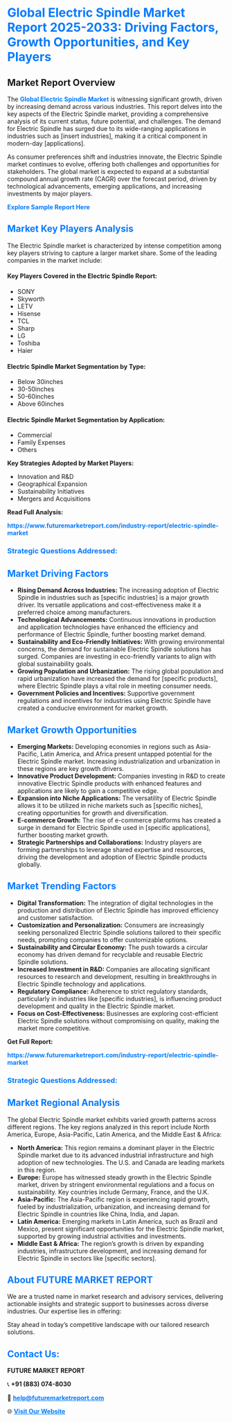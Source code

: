 <h1 style="color: #007BFF;">Global Electric Spindle Market Report 2025-2033: Driving Factors, Growth Opportunities, and Key Players</h1>

<section id="overview">
<h2>Market Report Overview</h2>
<p>The <a href="https://www.futuremarketreport.com/industry-report/electric-spindle-market" style="color: #007BFF; text-decoration: none;"><strong>Global Electric Spindle Market</strong></a> is witnessing significant growth, driven by increasing demand across various industries. This report delves into the key aspects of the Electric Spindle market, providing a comprehensive analysis of its current status, future potential, and challenges. The demand for Electric Spindle has surged due to its wide-ranging applications in industries such as [insert industries], making it a critical component in modern-day [applications].</p>
<p>As consumer preferences shift and industries innovate, the Electric Spindle market continues to evolve, offering both challenges and opportunities for stakeholders. The global market is expected to expand at a substantial compound annual growth rate (CAGR) over the forecast period, driven by technological advancements, emerging applications, and increasing investments by major players.</p>
</section>

<section id="overview">
<p><a href="https://www.futuremarketreport.com/request-sample/reportId=35643" style="color: #007BFF; text-decoration: none;"><strong>Explore Sample Report Here</strong></a></p>
</section>

<section id="key-players">
<h2 style="color: #007BFF;">Market Key Players Analysis</h2>
<p>The Electric Spindle market is characterized by intense competition among key players striving to capture a larger market share. Some of the leading companies in the market include:</p>
<h4>Key Players Covered in the Electric Spindle Report:</h4>
<ul><li>SONY</li><li>Skyworth</li><li>LETV</li><li>Hisense</li><li>TCL</li><li>Sharp</li><li>LG</li><li>Toshiba</li><li>Haier</li></ul>
<h4>Electric Spindle Market Segmentation by Type:</h4>
<ul><li>Below 30inches</li><li>30-50inches</li><li>50-60inches</li><li>Above 60inches</li></ul>

<h4>Electric Spindle Market Segmentation by Application:</h4>
<ul><li>Commercial</li><li>Family Expenses</li><li>Others</li></ul>
<p><strong>Key Strategies Adopted by Market Players:</strong></p>
<ul>
<li>Innovation and R&D</li>
<li>Geographical Expansion</li>
<li>Sustainability Initiatives</li>
<li>Mergers and Acquisitions</li>
</ul>
</section>

<section>
<p><strong>Read Full Analysis: </strong></p><a href="https://www.futuremarketreport.com/industry-report/electric-spindle-market" style="color: #007BFF; text-decoration: none;"><strong>https://www.futuremarketreport.com/industry-report/electric-spindle-market</strong></a>
<h3 style="color: #007BFF;">Strategic Questions Addressed:</h3>
</section>

<section id="driving-factors">
<h2 style="color: #007BFF;">Market Driving Factors</h2>
<ul>
<li><strong>Rising Demand Across Industries:</strong> The increasing adoption of Electric Spindle in industries such as [specific industries] is a major growth driver. Its versatile applications and cost-effectiveness make it a preferred choice among manufacturers.</li>
<li><strong>Technological Advancements:</strong> Continuous innovations in production and application technologies have enhanced the efficiency and performance of Electric Spindle, further boosting market demand.</li>
<li><strong>Sustainability and Eco-Friendly Initiatives:</strong> With growing environmental concerns, the demand for sustainable Electric Spindle solutions has surged. Companies are investing in eco-friendly variants to align with global sustainability goals.</li>
<li><strong>Growing Population and Urbanization:</strong> The rising global population and rapid urbanization have increased the demand for [specific products], where Electric Spindle plays a vital role in meeting consumer needs.</li>
<li><strong>Government Policies and Incentives:</strong> Supportive government regulations and incentives for industries using Electric Spindle have created a conducive environment for market growth.</li>
</ul>
</section>

<section id="growth-opportunities">
<h2 style="color: #007BFF;">Market Growth Opportunities</h2>
<ul>
<li><strong>Emerging Markets:</strong> Developing economies in regions such as Asia-Pacific, Latin America, and Africa present untapped potential for the Electric Spindle market. Increasing industrialization and urbanization in these regions are key growth drivers.</li>
<li><strong>Innovative Product Development:</strong> Companies investing in R&D to create innovative Electric Spindle products with enhanced features and applications are likely to gain a competitive edge.</li>
<li><strong>Expansion into Niche Applications:</strong> The versatility of Electric Spindle allows it to be utilized in niche markets such as [specific niches], creating opportunities for growth and diversification.</li>
<li><strong>E-commerce Growth:</strong> The rise of e-commerce platforms has created a surge in demand for Electric Spindle used in [specific applications], further boosting market growth.</li>
<li><strong>Strategic Partnerships and Collaborations:</strong> Industry players are forming partnerships to leverage shared expertise and resources, driving the development and adoption of Electric Spindle products globally.</li>
</ul>
</section>

<section id="trending-factors">
<h2 style="color: #007BFF;">Market Trending Factors</h2>
<ul>
<li><strong>Digital Transformation:</strong> The integration of digital technologies in the production and distribution of Electric Spindle has improved efficiency and customer satisfaction.</li>
<li><strong>Customization and Personalization:</strong> Consumers are increasingly seeking personalized Electric Spindle solutions tailored to their specific needs, prompting companies to offer customizable options.</li>
<li><strong>Sustainability and Circular Economy:</strong> The push towards a circular economy has driven demand for recyclable and reusable Electric Spindle solutions.</li>
<li><strong>Increased Investment in R&D:</strong> Companies are allocating significant resources to research and development, resulting in breakthroughs in Electric Spindle technology and applications.</li>
<li><strong>Regulatory Compliance:</strong> Adherence to strict regulatory standards, particularly in industries like [specific industries], is influencing product development and quality in the Electric Spindle market.</li>
<li><strong>Focus on Cost-Effectiveness:</strong> Businesses are exploring cost-efficient Electric Spindle solutions without compromising on quality, making the market more competitive.</li>
</ul>
</section>

<section>
<p><strong>Get Full Report: </strong></p><a href="https://www.futuremarketreport.com/industry-report/electric-spindle-market" style="color: #007BFF; text-decoration: none;"><strong>https://www.futuremarketreport.com/industry-report/electric-spindle-market</strong></a>
<h3 style="color: #007BFF;">Strategic Questions Addressed:</h3>
</section>


<section id="regional-analysis">
<h2 style="color: #007BFF;">Market Regional Analysis</h2>
<p>The global Electric Spindle market exhibits varied growth patterns across different regions. The key regions analyzed in this report include North America, Europe, Asia-Pacific, Latin America, and the Middle East & Africa:</p>
<ul>
<li><strong>North America:</strong> This region remains a dominant player in the Electric Spindle market due to its advanced industrial infrastructure and high adoption of new technologies. The U.S. and Canada are leading markets in this region.</li>
<li><strong>Europe:</strong> Europe has witnessed steady growth in the Electric Spindle market, driven by stringent environmental regulations and a focus on sustainability. Key countries include Germany, France, and the U.K.</li>
<li><strong>Asia-Pacific:</strong> The Asia-Pacific region is experiencing rapid growth, fueled by industrialization, urbanization, and increasing demand for Electric Spindle in countries like China, India, and Japan.</li>
<li><strong>Latin America:</strong> Emerging markets in Latin America, such as Brazil and Mexico, present significant opportunities for the Electric Spindle market, supported by growing industrial activities and investments.</li>
<li><strong>Middle East & Africa:</strong> The region’s growth is driven by expanding industries, infrastructure development, and increasing demand for Electric Spindle in sectors like [specific sectors].</li>
</ul>
</section>

<footer>
<h2 style="color: #007BFF;">About FUTURE MARKET REPORT</h2>
<p>We are a trusted name in market research and advisory services, delivering actionable insights and strategic support to businesses across diverse industries. Our expertise lies in offering:</p>

<p>Stay ahead in today’s competitive landscape with our tailored research solutions.</p>

<h2 style="color: #007BFF;">Contact Us:</h2>
<p><strong>FUTURE MARKET REPORT</strong></p>
<p>📞 <strong>+91 (883) 074-8030</strong></p>
<p>📧 <strong><a href="mailto:help@futuremarketreport.com" style="color: #007BFF;">help@futuremarketreport.com</a></strong></p>
<p>🌐 <strong><a href="https://www.futuremarketreport.com/" style="color: #007BFF;">Visit Our Website</a></strong></p>
</footer>